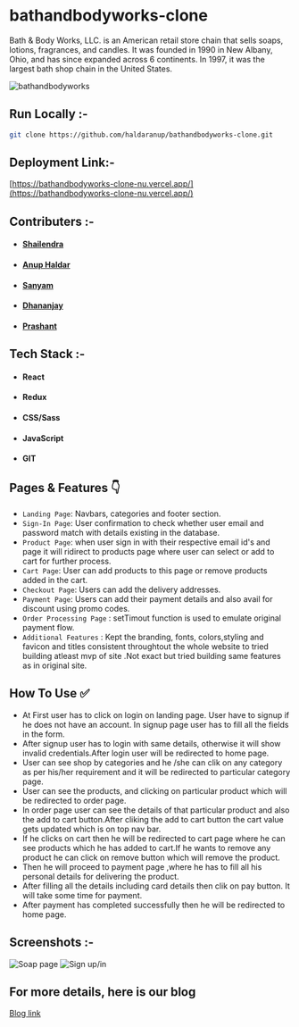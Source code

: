 # bathandbodyworks-clone
Bath &amp; Body Works, LLC. is an American retail store chain that sells soaps, lotions, fragrances, and candles. It was founded in 1990 in New Albany, Ohio, and has since expanded across 6 continents. In 1997, it was the largest bath shop chain in the United States.


![bathandbodyworks](https://miro.medium.com/max/1400/1*ywxvWib79n2i6Mkc8PU1-A.png)



## Run Locally :-
```bash
git clone https://github.com/haldaranup/bathandbodyworks-clone.git
```



## Deployment Link:-
[https://bathandbodyworks-clone-nu.vercel.app/](https://bathandbodyworks-clone-nu.vercel.app/)

## Contributers :- 
- #### [Shailendra](https://www.linkedin.com/in)
- #### [Anup Haldar](https://www.linkedin.com/in/haldar-anup/)
- #### [Sanyam](https://www.linkedin.com/in/)
- #### [Dhananjay](https://www.linkedin.com/in/)
- #### [Prashant](https://www.linkedin.com/in/)



## Tech Stack :- 

- #### React
- #### Redux
- #### CSS/Sass
- #### JavaScript
- #### GIT


## Pages & Features :point_down:


- `Landing Page`: Navbars, categories and footer section.
- `Sign-In Page`: User confirmation to check whether user email and password match with details existing in the database.
- `Product Page`: when user sign in with their respective email id's and  page it will ridirect to products page where user can select or add to cart for further process.
- `Cart Page`: User can add products to this page or remove products added in the cart.
- `Checkout Page`: Users can add the delivery addresses.
- `Payment Page`: Users can add their payment details and also avail for discount using promo codes.
- `Order Processing Page` : setTimout function is used to emulate original payment flow.
- `Additional Features` : Kept the branding, fonts, colors,styling and favicon and titles consistent throughtout the whole website to tried building atleast mvp of site .Not exact but tried  building same features as in original site.
 
## How To Use ✅

- At First user has to click on login on landing page. User have to signup if he does not have an account. In signup page user has to  fill  all the fields in the form.
- After signup user has to login with same details, otherwise it will show invalid credentials.After login user will be redirected to home page.
- User can see shop by categories and he /she can clik on any category as per his/her requirement and it will be redirected to particular category page.
- User can see the products, and clicking on particular product which will be redirected to order page.
- In order page user can see the details of that particular product and also the add to cart button.After cliking the add to cart button the cart value gets updated which is on top nav bar.
- If he clicks on cart then he will be redirected to cart page where he can see products which he has added to cart.If he wants to remove any product he can click on remove button which will remove the product. 
- Then he will proceed to payment page ,where he has to fill all his personal details for delivering the product.
- After filling all the details including card details then clik on pay button. It will take some time for payment.
- After payment has completed successfully then he will be redirected to home page.



## Screenshots :- 
![Soap page](https://miro.medium.com/max/1400/1*6QPDqS5ahe6DpBlk5IMR7Q.png)
![Sign up/in](https://miro.medium.com/max/1400/1*efxDel8JKD_UZKUqC5PDAw.png)

## For more details, here is our blog
[Blog link](https://haldaranup.medium.com/creating-bathandbodyworks-com-website-clone-with-react-d87b40076a1f)
